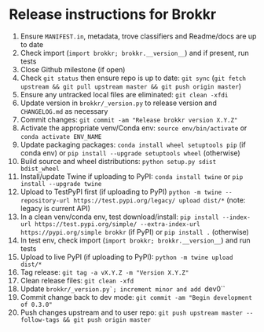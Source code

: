 # Release instructions for Brokkr

1. Ensure ``MANIFEST.in``, metadata, trove classifiers and Readme/docs are up to date
2. Check import (``import brokkr; brokkr.__version__``) and if present, run tests
3. Close Github milestone (if open)
4. Check ``git status`` then ensure repo is up to date: ``git sync`` (``git fetch upstream && git pull upstream master && git push origin master``)
5. Ensure any untracked local files are eliminated: ``git clean -xfdi``
6. Update version in ``brokkr/_version.py`` to release version and ``CHANGELOG.md`` as necessary
7. Commit changes: ``git commit -am "Release brokkr version X.Y.Z"``
8. Activate the appropriate venv/Conda env: ``source env/bin/activate`` or ``conda activate ENV_NAME``
9. Update packaging packages: ``conda install wheel setuptools pip`` (if conda env) or ``pip install --upgrade setuptools wheel`` (otherwise)
10. Build source and wheel distributions: ``python setup.py sdist bdist_wheel``
11. Install/update Twine if uploading to PyPI: ``conda install twine`` or ``pip install --upgrade twine``
12. Upload to TestPyPI first (if uploading to PyPI) ``python -m twine --repository-url https://test.pypi.org/legacy/ upload dist/*`` (note: legacy is current API)
13. In a clean venv/conda env, test download/install: ``pip install --index-url https://test.pypi.org/simple/ --extra-index-url https://pypi.org/simple brokkr`` (if PyPI) or ``pip install .`` (otherwise)
14. In test env, check import (``import brokkr; brokkr.__version__``) and run tests
15. Upload to live PyPI (if uploading to PyPI): ``python -m twine upload dist/*``
16. Tag release: ``git tag -a vX.Y.Z -m "Version X.Y.Z"``
17. Clean release files: ``git clean -xfd``
18. Update ``brokkr/_version.py`; increment minor and add ``dev0``
19. Commit change back to dev mode: ``git commit -am "Begin development of 0.3.0"``
20. Push changes upstream and to user repo: ``git push upstream master --follow-tags && git push origin master``
